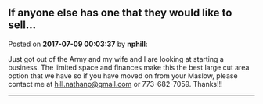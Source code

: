 ## If anyone else has one that they would like to sell...
Posted on **2017-07-09 00:03:37** by **nphill**:

Just got out of the Army and my wife and I are looking at starting a business. The limited space and finances make this the best large cut area option that we have so if you have moved on from your Maslow, please contact me at hill.nathanp@gmail.com or 773-682-7059.  Thanks!!!

---

